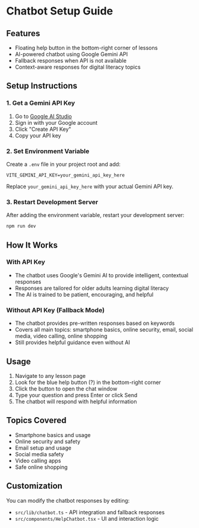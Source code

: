 # Chatbot Setup Guide

## Features
- Floating help button in the bottom-right corner of lessons
- AI-powered chatbot using Google Gemini API
- Fallback responses when API is not available
- Context-aware responses for digital literacy topics

## Setup Instructions

### 1. Get a Gemini API Key
1. Go to [Google AI Studio](https://makersuite.google.com/app/apikey)
2. Sign in with your Google account
3. Click "Create API Key"
4. Copy your API key

### 2. Set Environment Variable
Create a `.env` file in your project root and add:

```
VITE_GEMINI_API_KEY=your_gemini_api_key_here
```

Replace `your_gemini_api_key_here` with your actual Gemini API key.

### 3. Restart Development Server
After adding the environment variable, restart your development server:

```bash
npm run dev
```

## How It Works

### With API Key
- The chatbot uses Google's Gemini AI to provide intelligent, contextual responses
- Responses are tailored for older adults learning digital literacy
- The AI is trained to be patient, encouraging, and helpful

### Without API Key (Fallback Mode)
- The chatbot provides pre-written responses based on keywords
- Covers all main topics: smartphone basics, online security, email, social media, video calling, online shopping
- Still provides helpful guidance even without AI

## Usage
1. Navigate to any lesson page
2. Look for the blue help button (?) in the bottom-right corner
3. Click the button to open the chat window
4. Type your question and press Enter or click Send
5. The chatbot will respond with helpful information

## Topics Covered
- Smartphone basics and usage
- Online security and safety
- Email setup and usage
- Social media safety
- Video calling apps
- Safe online shopping

## Customization
You can modify the chatbot responses by editing:
- `src/lib/chatbot.ts` - API integration and fallback responses
- `src/components/HelpChatbot.tsx` - UI and interaction logic 